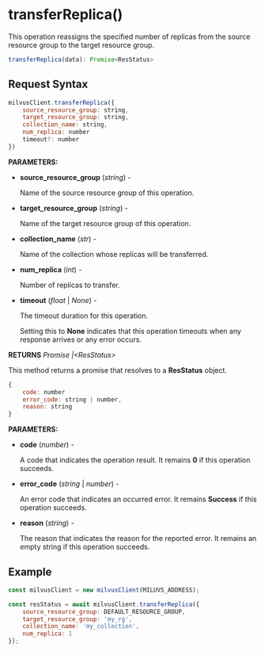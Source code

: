 # transferReplica()

This operation reassigns the specified number of replicas from the source resource group to the target resource group.

```javascript
transferReplica(data): Promise<ResStatus>
```

## Request Syntax

```javascript
milvusClient.transferReplica({
    source_resource_group: string,
    target_resource_group: string,
    collection_name: string,
    num_replica: number
    timeout?: number
})
```

**PARAMETERS:**

- **source_resource_group** (*string*) - 

    Name of the source resource group of this operation.

- **target_resource_group** (*string*) - 

    Name of the target resource group of this operation.

- **collection_name** (*str*) -

    Name of the collection whose replicas will be transferred.

- **num_replica** (*int*) -

    Number of replicas to transfer.

- **timeout** (*float* | *None*) - 

    The timeout duration for this operation. 

    Setting this to **None** indicates that this operation timeouts when any response arrives or any error occurs.

**RETURNS** *Promise |\<ResStatus>*

This method returns a promise that resolves to a **ResStatus** object.

```javascript
{
    code: number
    error_code: string | number,
    reason: string
}
```

**PARAMETERS:**

- **code** (*number*) -

    A code that indicates the operation result. It remains **0** if this operation succeeds.

- **error_code** (*string* | *number*) -

    An error code that indicates an occurred error. It remains **Success** if this operation succeeds. 

- **reason** (*string*) - 

    The reason that indicates the reason for the reported error. It remains an empty string if this operation succeeds.

## Example

```javascript
const milvusClient = new milvusClient(MILUVS_ADDRESS);

const resStatus = await milvusClient.transferReplica({ 
    source_resource_group: DEFAULT_RESOURCE_GROUP,
    target_resource_group: 'my_rg',
    collection_name: 'my_collection',
    num_replica: 1
});
```

